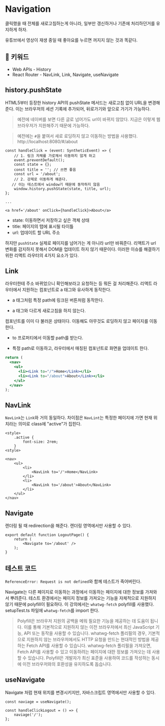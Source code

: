 # Navigation

클릭했을 때 전체를 새로고침하는게 아니라,
일부만 갱신하거나 기존에 처리하던거를 유지하게 하자.

유튜브에서 영상이 재생 중일 때 좋아요를 누르면 꺼지지 않는 것과 똑같다.

## :whale2: 키워드

* Web APIs - History
* React Router - NavLink, Link, Navigate, useNavigate

## history.pushState

HTML5부터 등장한 history API의 pushState 메서드는 새로고침 없이 URL을 변경해준다.
이는 브라우저의 세션 기록에 추가되어, 뒤로가기와 앞으로 가기가 가능하다.

> 예전에 네이버를 보면 다른 글로 넘어가도 url이 바뀌지 않았다.
> 지금은 이렇게 웹 브라우저가 지원해주기 때문에 가능하다.

> 예전에는 `#`을 붙여서 새로 로딩하지 않고 이동하는 방법을 사용했다.
> http://localhost:8080/#/about

```tsx
const handleClick = (event: SyntheticEvent) => {
    // 1. 링크 자체를 가로채서 이동하지 않게 하고
    event.preventDefault();
    const state = {};
    const title = ''; // 쓰면 좋음
    const url = '/about';
    // 2. 강제로 이동하게 해준다.
   // 이는 테스트에서 window기 때문에 동작하지 않음
    window.history.pushState(state, title, url); 
};

...

<a href='/about' onClick={handleClick}>About</a>
```

* state: 이동하면서 저장하고 싶은 객체 상태
* title: 페이지의 탭에 표시될 타이틀
* url: 업데이트 할 URL 주소

하지만 `pushState` 실제로 페이지를 넘어가는 게 아니라 url만 바꿔준다.
리액트가 url 변화를 감지하지 못해서 DOM을 업데이트 하지 않기 때문이다.
이러한 이슈를 해결하기 위한 리액트 라우터의 4가지 요소가 있다.

## Link

라우터한테 주소 바뀌었으니 확인해보라고 요청하는 등 뭐든 걸 처리해준다.
리액트 라우터에서 지원하는 컴포넌트로 a 태그와 유사하게 동작한다.

* a 태그처럼 특정 path에 링크된 버튼처럼 동작한다.

* a 태그와 다르게 새로고침을 하지 않는다.

컴포넌트를 이미 다 불러온 상태이다. 이동해도 아무것도 로딩하지 않고 페이지를 이동한다.

* to 프로퍼티에서 이동할 path를 받는다.

* 특정 path로 이동하고, 라우터에서 매칭된 컴포넌트로 화면을 업데이트 한다.

```jsx
return (
  <nav>
    <ul>
      <li><Link to="/">Home</Link></li>
      <li><Link to="/about">About</Link></li>
    </ul>
  </nav>
);  
```

## NavLink

`NavLink`는 `Link`와 거의 동일하다.
차이점은 `NavLint`는 특정한 페이지에 가면 현재 위치라는 의미로 class에 "active"가 집힌다.

```tsx
<style>
    .active {
        font-size: 2rem;
    }
<style>

<nav>
    <ul>
        <li>
            <NavLink to='/'>Home</NavLink>
        </li>
        <li>
            <NavLink to='/about'>About</NavLink>
        </li>
    </ul>
</nav>
```

## Navigate

렌더링 될 때 redirection을 해준다. 렌더링 영역에서만 사용할 수 있다.

```tsx
export default function LogoutPage() {
    return (
        <Navigate to='/about' />
    );
}
```

## 테스트 코드

`ReferenceError: Request is not defined`와 함께 테스트가 죽어버린다.

Navigate는 다른 페이지로 이동하는 과정에서 이동하는 페이지에 대한 정보를 가져와서 뿌려준다.
테스트 환경에서는 페이지 정보를 가져오는 기능을 자체적으로 지원하지 않기 때문에
polyfill이 필요하다. 이 강의에서는 `whatwg-fetch` polyfill를 사용했다.
setupTest.ts 파일에 `whatwg-fetch`를 import 한다.

> Polyfill은 브라우저 지원의 공백을 메워 필요한 기능을 제공하는 데 도움이 됩니다.
> 이를 통해 기본적으로 지원하지 않는 이전 브라우저에서 최신 JavaScript 기능, API 또는 동작을 사용할 수 있습니다.
> whatwg-fetch 폴리필의 경우, 기본적으로 지원하지 않는 브라우저에서도 HTTP 요청을 만드는 현대적인 방법을 제공하는 Fetch API를 사용할 수 있습니다.
> whatwg-fetch 폴리필을 가져오면, Fetch API를 사용할 수 있고 이동하려는 페이지에 대한 정보를 가져오는 데 사용할 수 있습니다.
> Polyfill은 개발자가 최신 표준을 사용하여 코드를 작성하는 동시에 이전 브라우저와의 호환성을 유지하도록 돕습니다.

## useNavigate

Navigate 처럼 현재 위치를 변경시키지만, 자바스크립트 영역에서만 사용할 수 있다.

```tsx
const naviage = useNavigate();

const handleClickLogout = () => {
    naviage('/');
};
```
